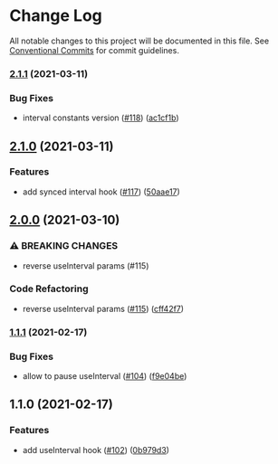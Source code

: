 # Change Log

All notable changes to this project will be documented in this file.
See [Conventional Commits](https://conventionalcommits.org) for commit guidelines.

### [2.1.1](https://github.com/uplift-ltd/nexus/compare/@uplift-ltd/use-interval@2.1.0...@uplift-ltd/use-interval@2.1.1) (2021-03-11)


### Bug Fixes

* interval constants version ([#118](https://github.com/uplift-ltd/nexus/issues/118)) ([ac1cf1b](https://github.com/uplift-ltd/nexus/commit/ac1cf1bfc9d843cf9ab50de434f1b1dc94eb03f2))



## [2.1.0](https://github.com/uplift-ltd/nexus/compare/@uplift-ltd/use-interval@2.0.0...@uplift-ltd/use-interval@2.1.0) (2021-03-11)


### Features

* add synced interval hook ([#117](https://github.com/uplift-ltd/nexus/issues/117)) ([50aae17](https://github.com/uplift-ltd/nexus/commit/50aae17d1852d0180a755192265f810f90b9a570))



## [2.0.0](https://github.com/uplift-ltd/nexus/compare/@uplift-ltd/use-interval@1.1.1...@uplift-ltd/use-interval@2.0.0) (2021-03-10)


### ⚠ BREAKING CHANGES

* reverse useInterval params (#115)

### Code Refactoring

* reverse useInterval params ([#115](https://github.com/uplift-ltd/nexus/issues/115)) ([cff42f7](https://github.com/uplift-ltd/nexus/commit/cff42f78d860d90d419c60f8d2f3c706440cd164))



### [1.1.1](https://github.com/uplift-ltd/nexus/compare/@uplift-ltd/use-interval@1.1.0...@uplift-ltd/use-interval@1.1.1) (2021-02-17)


### Bug Fixes

* allow to pause useInterval ([#104](https://github.com/uplift-ltd/nexus/issues/104)) ([f9e04be](https://github.com/uplift-ltd/nexus/commit/f9e04bef28210c315c75d21b161c46c022a18c40))



## 1.1.0 (2021-02-17)


### Features

* add useInterval hook ([#102](https://github.com/uplift-ltd/nexus/issues/102)) ([0b979d3](https://github.com/uplift-ltd/nexus/commit/0b979d388321774bcd131e72359d44999a3b0f52))
